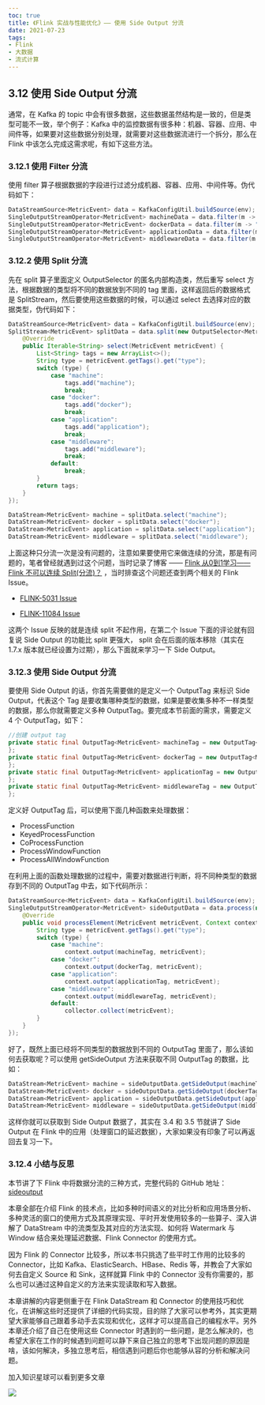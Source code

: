 ```yaml
---
toc: true
title: 《Flink 实战与性能优化》—— 使用 Side Output 分流
date: 2021-07-23
tags:
- Flink
- 大数据
- 流式计算
---
```


## 3.12 使用 Side Output 分流

通常，在 Kafka 的 topic 中会有很多数据，这些数据虽然结构是一致的，但是类型可能不一致，举个例子：Kafka 中的监控数据有很多种：机器、容器、应用、中间件等，如果要对这些数据分别处理，就需要对这些数据流进行一个拆分，那么在 Flink 中该怎么完成这需求呢，有如下这些方法。

<!--more-->

### 3.12.1 使用 Filter 分流

使用 filter 算子根据数据的字段进行过滤分成机器、容器、应用、中间件等。伪代码如下：

```java
DataStreamSource<MetricEvent> data = KafkaConfigUtil.buildSource(env);  //从 Kafka 获取到所有的数据流
SingleOutputStreamOperator<MetricEvent> machineData = data.filter(m -> "machine".equals(m.getTags().get("type")));  //过滤出机器的数据
SingleOutputStreamOperator<MetricEvent> dockerData = data.filter(m -> "docker".equals(m.getTags().get("type")));    //过滤出容器的数据
SingleOutputStreamOperator<MetricEvent> applicationData = data.filter(m -> "application".equals(m.getTags().get("type")));  //过滤出应用的数据
SingleOutputStreamOperator<MetricEvent> middlewareData = data.filter(m -> "middleware".equals(m.getTags().get("type")));    //过滤出中间件的数据
```


### 3.12.2 使用 Split 分流

先在 split 算子里面定义 OutputSelector 的匿名内部构造类，然后重写 select 方法，根据数据的类型将不同的数据放到不同的 tag 里面，这样返回后的数据格式是 SplitStream，然后要使用这些数据的时候，可以通过 select 去选择对应的数据类型，伪代码如下：

```java
DataStreamSource<MetricEvent> data = KafkaConfigUtil.buildSource(env);  //从 Kafka 获取到所有的数据流
SplitStream<MetricEvent> splitData = data.split(new OutputSelector<MetricEvent>() {
    @Override
    public Iterable<String> select(MetricEvent metricEvent) {
        List<String> tags = new ArrayList<>();
        String type = metricEvent.getTags().get("type");
        switch (type) {
            case "machine":
                tags.add("machine");
                break;
            case "docker":
                tags.add("docker");
                break;
            case "application":
                tags.add("application");
                break;
            case "middleware":
                tags.add("middleware");
                break;
            default:
                break;
        }
        return tags;
    }
});

DataStream<MetricEvent> machine = splitData.select("machine");
DataStream<MetricEvent> docker = splitData.select("docker");
DataStream<MetricEvent> application = splitData.select("application");
DataStream<MetricEvent> middleware = splitData.select("middleware");
```

上面这种只分流一次是没有问题的，注意如果要使用它来做连续的分流，那是有问题的，笔者曾经就遇到过这个问题，当时记录了博客 —— [Flink 从0到1学习—— Flink 不可以连续 Split(分流)？](http://www.54tianzhisheng.cn/2019/06/12/flink-split/) ，当时排查这个问题还查到两个相关的 Flink Issue。

+ [FLINK-5031 Issue](https://issues.apache.org/jira/browse/FLINK-5031)

+ [FLINK-11084 Issue](https://issues.apache.org/jira/browse/FLINK-11084)

这两个 Issue 反映的就是连续 split 不起作用，在第二个 Issue 下面的评论就有回复说 Side Output 的功能比 split 更强大， split 会在后面的版本移除（其实在 1.7.x 版本就已经设置为过期），那么下面就来学习一下 Side Output。


### 3.12.3 使用 Side Output 分流

要使用 Side Output 的话，你首先需要做的是定义一个 OutputTag 来标识 Side Output，代表这个 Tag 是要收集哪种类型的数据，如果是要收集多种不一样类型的数据，那么你就需要定义多种 OutputTag。要完成本节前面的需求，需要定义 4 个 OutputTag，如下：

```java
//创建 output tag
private static final OutputTag<MetricEvent> machineTag = new OutputTag<MetricEvent>("machine") {
};
private static final OutputTag<MetricEvent> dockerTag = new OutputTag<MetricEvent>("docker") {
};
private static final OutputTag<MetricEvent> applicationTag = new OutputTag<MetricEvent>("application") {
};
private static final OutputTag<MetricEvent> middlewareTag = new OutputTag<MetricEvent>("middleware") {
};
```

定义好 OutputTag 后，可以使用下面几种函数来处理数据：

+ ProcessFunction
+ KeyedProcessFunction
+ CoProcessFunction
+ ProcessWindowFunction
+ ProcessAllWindowFunction

在利用上面的函数处理数据的过程中，需要对数据进行判断，将不同种类型的数据存到不同的 OutputTag 中去，如下代码所示：

```java
DataStreamSource<MetricEvent> data = KafkaConfigUtil.buildSource(env);  //从 Kafka 获取到所有的数据流
SingleOutputStreamOperator<MetricEvent> sideOutputData = data.process(new ProcessFunction<MetricEvent, MetricEvent>() {
    @Override
    public void processElement(MetricEvent metricEvent, Context context, Collector<MetricEvent> collector) throws Exception {
        String type = metricEvent.getTags().get("type");
        switch (type) {
            case "machine":
                context.output(machineTag, metricEvent);
            case "docker":
                context.output(dockerTag, metricEvent);
            case "application":
                context.output(applicationTag, metricEvent);
            case "middleware":
                context.output(middlewareTag, metricEvent);
            default:
                collector.collect(metricEvent);
        }
    }
});
```

好了，既然上面已经将不同类型的数据放到不同的 OutputTag 里面了，那么该如何去获取呢？可以使用 getSideOutput 方法来获取不同 OutputTag 的数据，比如：

```java
DataStream<MetricEvent> machine = sideOutputData.getSideOutput(machineTag);
DataStream<MetricEvent> docker = sideOutputData.getSideOutput(dockerTag);
DataStream<MetricEvent> application = sideOutputData.getSideOutput(applicationTag);
DataStream<MetricEvent> middleware = sideOutputData.getSideOutput(middlewareTag);
```

这样你就可以获取到 Side Output 数据了，其实在 3.4 和 3.5 节就讲了 Side Output 在 Flink 中的应用（处理窗口的延迟数据），大家如果没有印象了可以再返回去复习一下。


### 3.12.4 小结与反思

本节讲了下 Flink 中将数据分流的三种方式，完整代码的 GitHub 地址：[sideoutput](https://github.com/zhisheng17/flink-learning/tree/master/flink-learning-examples/src/main/java/com/zhisheng/examples/streaming/sideoutput)



本章全部在介绍 Flink 的技术点，比如多种时间语义的对比分析和应用场景分析、多种灵活的窗口的使用方式及其原理实现、平时开发使用较多的一些算子、深入讲解了 DataStream 中的流类型及其对应的方法实现、如何将 Watermark 与 Window 结合来处理延迟数据、Flink Connector 的使用方式。

因为 Flink 的 Connector 比较多，所以本书只挑选了些平时工作用的比较多的 Connector，比如 Kafka、ElasticSearch、HBase、Redis 等，并教会了大家如何去自定义 Source 和 Sink，这样就算 Flink 中的 Connector 没有你需要的，那么也可以通过这种自定义的方法来实现读取和写入数据。

本章讲解的内容更侧重于在 Flink DataStream 和 Connector 的使用技巧和优化，在讲解这些时还提供了详细的代码实现，目的除了大家可以参考外，其实更期望大家能够自己跟着多动手去实现和优化，这样才可以提高自己的编程水平。另外本章还介绍了自己在使用这些 Connector 时遇到的一些问题，是怎么解决的，也希望大家在工作的时候遇到问题可以静下来自己独立的思考下出现问题的原因是啥，该如何解决，多独立思考后，相信遇到问题后你也能够从容的分析和解决问题。


加入知识星球可以看到更多文章

![](http://zhisheng-blog.oss-cn-hangzhou.aliyuncs.com/img/2019-09-25-zsxq.jpg)


